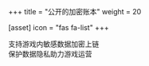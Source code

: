 +++
title = "公开的加密账本"
weight = 20

[asset]
  icon = "fas fa-list"
+++

支持游戏内敏感数据加密上链<br/>
保护数据隐私助力游戏运营<br/>

